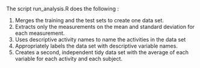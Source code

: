 
The script run_analysis.R  does the following :
1.	Merges the training and the test sets to create one data set.
2.	Extracts only the measurements on the mean and standard deviation for each measurement. 
3.	Uses descriptive activity names to name the activities in the data set
4.	Appropriately labels the data set with descriptive variable names. 
5.	Creates a second, independent tidy data set with the average of each variable for each activity and each subject. 
